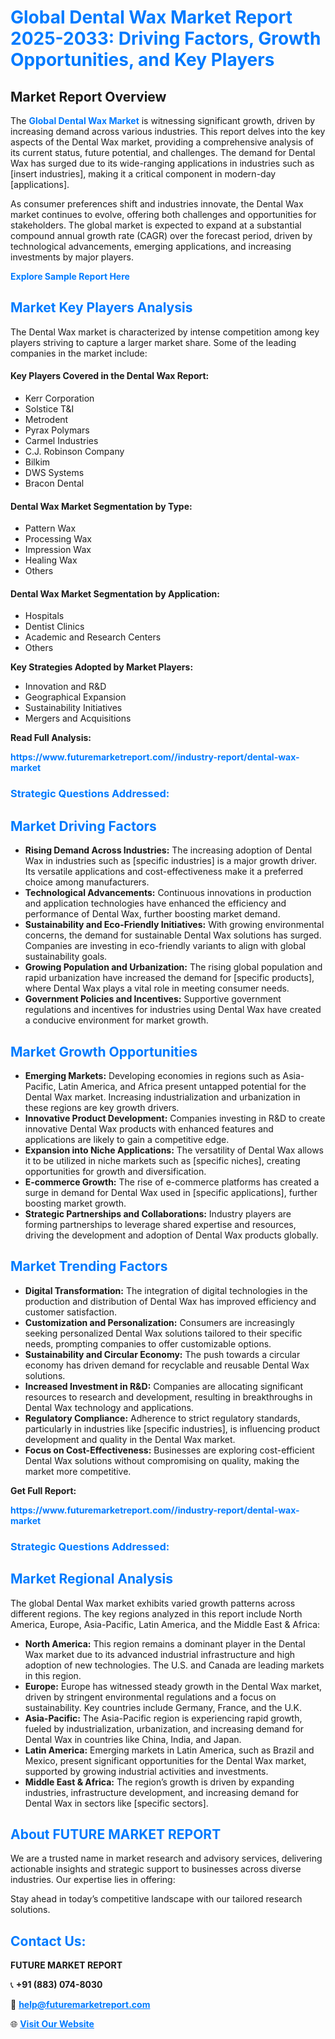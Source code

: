 <h1 style="color: #007BFF;">Global Dental Wax Market Report 2025-2033: Driving Factors, Growth Opportunities, and Key Players</h1>

<section id="overview">
<h2>Market Report Overview</h2>
<p>The <a href="https://www.futuremarketreport.com//industry-report/dental-wax-market" style="color: #007BFF; text-decoration: none;"><strong>Global Dental Wax Market</strong></a> is witnessing significant growth, driven by increasing demand across various industries. This report delves into the key aspects of the Dental Wax market, providing a comprehensive analysis of its current status, future potential, and challenges. The demand for Dental Wax has surged due to its wide-ranging applications in industries such as [insert industries], making it a critical component in modern-day [applications].</p>
<p>As consumer preferences shift and industries innovate, the Dental Wax market continues to evolve, offering both challenges and opportunities for stakeholders. The global market is expected to expand at a substantial compound annual growth rate (CAGR) over the forecast period, driven by technological advancements, emerging applications, and increasing investments by major players.</p>
</section>

<section id="overview">
<p><a href="https://www.futuremarketreport.com//request-sample/reportId=77075" style="color: #007BFF; text-decoration: none;"><strong>Explore Sample Report Here</strong></a></p>
</section>

<section id="key-players">
<h2 style="color: #007BFF;">Market Key Players Analysis</h2>
<p>The Dental Wax market is characterized by intense competition among key players striving to capture a larger market share. Some of the leading companies in the market include:</p>
<h4>Key Players Covered in the Dental Wax Report:</h4>
<ul><li>Kerr Corporation</li><li>Solstice T&amp;I</li><li>Metrodent</li><li>Pyrax Polymars</li><li>Carmel Industries</li><li>C.J. Robinson Company</li><li>Bilkim</li><li>DWS Systems</li><li>Bracon Dental</li></ul>
<h4>Dental Wax Market Segmentation by Type:</h4>
<ul><li>Pattern Wax</li><li>Processing Wax</li><li>Impression Wax</li><li>Healing Wax</li><li>Others</li></ul>

<h4>Dental Wax Market Segmentation by Application:</h4>
<ul><li>Hospitals</li><li>Dentist Clinics</li><li>Academic and Research Centers</li><li>Others</li></ul>
<p><strong>Key Strategies Adopted by Market Players:</strong></p>
<ul>
<li>Innovation and R&D</li>
<li>Geographical Expansion</li>
<li>Sustainability Initiatives</li>
<li>Mergers and Acquisitions</li>
</ul>
</section>

<section>
<p><strong>Read Full Analysis: </strong></p><a href="https://www.futuremarketreport.com//industry-report/dental-wax-market" style="color: #007BFF; text-decoration: none;"><strong>https://www.futuremarketreport.com//industry-report/dental-wax-market</strong></a>
<h3 style="color: #007BFF;">Strategic Questions Addressed:</h3>
</section>

<section id="driving-factors">
<h2 style="color: #007BFF;">Market Driving Factors</h2>
<ul>
<li><strong>Rising Demand Across Industries:</strong> The increasing adoption of Dental Wax in industries such as [specific industries] is a major growth driver. Its versatile applications and cost-effectiveness make it a preferred choice among manufacturers.</li>
<li><strong>Technological Advancements:</strong> Continuous innovations in production and application technologies have enhanced the efficiency and performance of Dental Wax, further boosting market demand.</li>
<li><strong>Sustainability and Eco-Friendly Initiatives:</strong> With growing environmental concerns, the demand for sustainable Dental Wax solutions has surged. Companies are investing in eco-friendly variants to align with global sustainability goals.</li>
<li><strong>Growing Population and Urbanization:</strong> The rising global population and rapid urbanization have increased the demand for [specific products], where Dental Wax plays a vital role in meeting consumer needs.</li>
<li><strong>Government Policies and Incentives:</strong> Supportive government regulations and incentives for industries using Dental Wax have created a conducive environment for market growth.</li>
</ul>
</section>

<section id="growth-opportunities">
<h2 style="color: #007BFF;">Market Growth Opportunities</h2>
<ul>
<li><strong>Emerging Markets:</strong> Developing economies in regions such as Asia-Pacific, Latin America, and Africa present untapped potential for the Dental Wax market. Increasing industrialization and urbanization in these regions are key growth drivers.</li>
<li><strong>Innovative Product Development:</strong> Companies investing in R&D to create innovative Dental Wax products with enhanced features and applications are likely to gain a competitive edge.</li>
<li><strong>Expansion into Niche Applications:</strong> The versatility of Dental Wax allows it to be utilized in niche markets such as [specific niches], creating opportunities for growth and diversification.</li>
<li><strong>E-commerce Growth:</strong> The rise of e-commerce platforms has created a surge in demand for Dental Wax used in [specific applications], further boosting market growth.</li>
<li><strong>Strategic Partnerships and Collaborations:</strong> Industry players are forming partnerships to leverage shared expertise and resources, driving the development and adoption of Dental Wax products globally.</li>
</ul>
</section>

<section id="trending-factors">
<h2 style="color: #007BFF;">Market Trending Factors</h2>
<ul>
<li><strong>Digital Transformation:</strong> The integration of digital technologies in the production and distribution of Dental Wax has improved efficiency and customer satisfaction.</li>
<li><strong>Customization and Personalization:</strong> Consumers are increasingly seeking personalized Dental Wax solutions tailored to their specific needs, prompting companies to offer customizable options.</li>
<li><strong>Sustainability and Circular Economy:</strong> The push towards a circular economy has driven demand for recyclable and reusable Dental Wax solutions.</li>
<li><strong>Increased Investment in R&D:</strong> Companies are allocating significant resources to research and development, resulting in breakthroughs in Dental Wax technology and applications.</li>
<li><strong>Regulatory Compliance:</strong> Adherence to strict regulatory standards, particularly in industries like [specific industries], is influencing product development and quality in the Dental Wax market.</li>
<li><strong>Focus on Cost-Effectiveness:</strong> Businesses are exploring cost-efficient Dental Wax solutions without compromising on quality, making the market more competitive.</li>
</ul>
</section>

<section>
<p><strong>Get Full Report: </strong></p><a href="https://www.futuremarketreport.com//industry-report/dental-wax-market" style="color: #007BFF; text-decoration: none;"><strong>https://www.futuremarketreport.com//industry-report/dental-wax-market</strong></a>
<h3 style="color: #007BFF;">Strategic Questions Addressed:</h3>
</section>


<section id="regional-analysis">
<h2 style="color: #007BFF;">Market Regional Analysis</h2>
<p>The global Dental Wax market exhibits varied growth patterns across different regions. The key regions analyzed in this report include North America, Europe, Asia-Pacific, Latin America, and the Middle East & Africa:</p>
<ul>
<li><strong>North America:</strong> This region remains a dominant player in the Dental Wax market due to its advanced industrial infrastructure and high adoption of new technologies. The U.S. and Canada are leading markets in this region.</li>
<li><strong>Europe:</strong> Europe has witnessed steady growth in the Dental Wax market, driven by stringent environmental regulations and a focus on sustainability. Key countries include Germany, France, and the U.K.</li>
<li><strong>Asia-Pacific:</strong> The Asia-Pacific region is experiencing rapid growth, fueled by industrialization, urbanization, and increasing demand for Dental Wax in countries like China, India, and Japan.</li>
<li><strong>Latin America:</strong> Emerging markets in Latin America, such as Brazil and Mexico, present significant opportunities for the Dental Wax market, supported by growing industrial activities and investments.</li>
<li><strong>Middle East & Africa:</strong> The region’s growth is driven by expanding industries, infrastructure development, and increasing demand for Dental Wax in sectors like [specific sectors].</li>
</ul>
</section>

<footer>
<h2 style="color: #007BFF;">About FUTURE MARKET REPORT</h2>
<p>We are a trusted name in market research and advisory services, delivering actionable insights and strategic support to businesses across diverse industries. Our expertise lies in offering:</p>

<p>Stay ahead in today’s competitive landscape with our tailored research solutions.</p>

<h2 style="color: #007BFF;">Contact Us:</h2>
<p><strong>FUTURE MARKET REPORT</strong></p>
<p>📞 <strong>+91 (883) 074-8030</strong></p>
<p>📧 <strong><a href="mailto:help@futuremarketreport.com" style="color: #007BFF;">help@futuremarketreport.com</a></strong></p>
<p>🌐 <strong><a href="https://www.futuremarketreport.com/" style="color: #007BFF;">Visit Our Website</a></strong></p>
</footer>